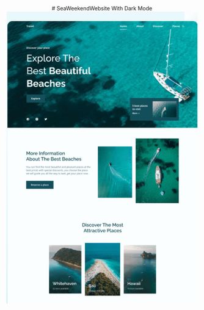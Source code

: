 <div id="header" align="center">
  # SeaWeekendWebsite With Dark Mode
  <img src="https://github.com/Jones-Davy/SeaWeekendWebsite/blob/master/assets/img/screenDesk.png" width="500"/>
</div>
